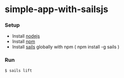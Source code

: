 # simple-app-with-sailsjs

### Setup

- Install [nodejs](http://nodejs.org)
- Install [npm](http://npmjs.com)
- Install [sails](http://sailsjs.org) globally with npm ( npm install -g sails )

### Run

```sh
$ sails lift
```
